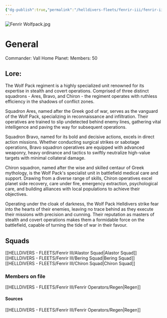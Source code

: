 ```yaml
---
{"dg-publish":true,"permalink":"/helldivers-fleets/fenrir-iii/fenrir-iii-wolf-pack/","noteIcon":"","created":"2024-04-02T22:11:51.642+02:00","updated":"2024-04-13T18:35:46.111+02:00"}
---
```


![Fenrir Wolfpack.jpg](/img/user/Images/Fenrir%20Wolfpack.jpg)
# General
Commander: Vall
Home Planet:
Members: 50

## Lore:
The Wolf Pack regiment is a highly specialized unit renowned for its expertise in stealth and covert operations. Comprised of three distinct squadrons - Ares, Bravo, and Chiron - the regiment operates with ruthless efficiency in the shadows of conflict zones.

Squadron Ares, named after the Greek god of war, serves as the vanguard of the Wolf Pack, specializing in reconnaissance and infiltration. Their operatives are trained to slip undetected behind enemy lines, gathering vital intelligence and paving the way for subsequent operations.

Squadron Bravo, named for its bold and decisive actions, excels in direct action missions. Whether conducting surgical strikes or sabotage operations, Bravo squadron operatives are equipped with advanced weaponry, heavy ordinance and tactics to swiftly neutralize high-value targets with minimal collateral damage.

Chiron squadron, named after the wise and skilled centaur of Greek mythology, is the Wolf Pack's specialist unit in battlefield medical care and support. Drawing from a diverse range of skills, Chiron operatives excel planet side recovery, care under fire, emergency extraction, psychological care, and building alliances with local populations to achieve their objectives.

Operating under the cloak of darkness, the Wolf Pack Helldivers strike fear into the hearts of their enemies, leaving no trace behind as they execute their missions with precision and cunning. Their reputation as masters of stealth and covert operations makes them a formidable force on the battlefield, capable of turning the tide of war in their favour.

## Squads
[[HELLDIVERS - FLEETS/Fenrir III/Alastor Squad\|Alastor Squad]]
[[HELLDIVERS - FLEETS/Fenrir III/Bering Squad\|Bering Squad]]
[[HELLDIVERS - FLEETS/Fenrir III/Chiron Squad\|Chiron Squad]]

### Members on file
[[HELLDIVERS - FLEETS/Fenrir III/Fenrir Operators/Regen\|Regen]]

#### Sources
[[HELLDIVERS - FLEETS/Fenrir III/Fenrir Operators/Regen\|Regen]]